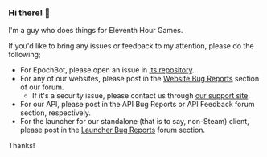 ### Hi there! 👋

I'm a guy who does things for Eleventh Hour Games.

If you'd like to bring any issues or feedback to my attention, please do the following;

- For EpochBot, please open an issue in [its repository](https://github.com/MrSarno/EpochBot).
- For any of our websites, please post in the [Website Bug Reports](https://forum.lastepochgame.com/c/bug-reports/website-bug-reports/57) section of our forum.
    - If it's a security issue, please contact us through [our support site](https://support.lastepochgame.com/).
- For our API, please post in the API Bug Reports or API Feedback forum section, respectively.
- For the launcher for our standalone (that is to say, non-Steam) client, please post in the [Launcher Bug Reports](https://forum.lastepochgame.com/c/bug-reports/launcher-bug-reports/58) forum section.

Thanks!
